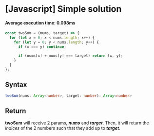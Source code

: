 # [Javascript] Simple solution

#### Average execution time: **0.098ms**

```js
const twoSum = (nums, target) => {
  for (let x = 0; x < nums.length; x++) {
    for (let y = 0; y < nums.length; y++) {
      if (x === y) continue;

      if (nums[x] + nums[y] === target) return [x, y];
    }
  }
};
```

## **Syntax**

```ts
twoSum(nums: Array<number>, target: number): Array<number>
```

## **Return**

**twoSum** will receive 2 params, ***nums*** and ***target***. Then, it will return the *indices* of the 2 numbers such that they add up to ***target***.
